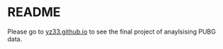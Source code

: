 # README

Please go to [yz33.github.io](https://yz33.github.io) to see the final project of anaylsising PUBG data.
